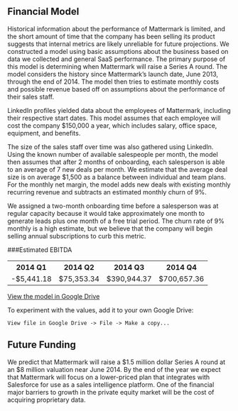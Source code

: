 ## Financial Model 


Historical information about the performance of Mattermark is limited, and the short amount of time that the company has been selling its product suggests that internal metrics are likely unreliable for future projections. We constructed a model using basic assumptions about the business based on data we collected and general SaaS performance. The primary purpose of this model is determining when Mattermark will raise a Series A round. The model considers the history since Mattermark’s launch date, June 2013, through the end of 2014. The model then tries to estimate monthly costs and possible revenue based off on assumptions about the performance of their sales staff.

LinkedIn profiles yielded data about the employees of Mattermark, including their respective start dates. This model assumes that each employee will cost the company $150,000 a year, which includes salary, office space, equipment, and benefits.

The size of the sales staff over time was also gathered using LinkedIn. Using the known number of available salespeople per month, the model then assumes that after 2 months of onboarding, each salesperson is able to an average of 7 new deals per month. We estimate that the average deal size is on average $1,500 as a balance between individual and team plans. For the monthly net margin, the model adds new deals with existing monthly recurring revenue and subtracts an estimated monthly churn of 9%.

We assigned a two-month onboarding time before a salesperson was at regular capacity because it would take approximately one month to generate leads plus one month of a free trial period. The churn rate of 9% monthly is a high estimate, but we believe that the company will begin selling annual subscriptions to curb this metric.


###Estimated EBITDA
<table>
    <tr>
        <th>2014 Q1</th>
        <th>2014 Q2</th>
        <th>2014 Q3</th>
        <th>2014 Q4</th>
    </tr>
    <tr>
        <td class="danger">-$5,441.18</td>
        <td class="success">$75,353.34</td>
        <td class="success">$390,944.37</td>
        <td class="success">$700,657.36</td>
    </tr>
</table>

<a href="https://docs.google.com/spreadsheets/d/1TWW3t3wpWPW3yNFW_RtJq5JjDhztqHWbnuhtCj1Vr7o/edit?usp=sharing" class="btn btn-block btn-info">View the model in Google Drive</a>

To experiment with the values, add it to your own Google Drive:

```
View file in Google Drive -> File -> Make a copy... 
```

## Future Funding 

We predict that Mattermark will raise a $1.5 million dollar Series A round at an $8 million valuation near June 2014. By the end of the year we expect that Mattermark will focus on a lower-priced plan that integrates with Salesforce for use as a sales intelligence platform. One of the financial major barriers to growth in the private equity market will be the cost of acquiring proprietary data. 

